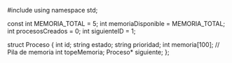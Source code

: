 #include <iostream>
using namespace std;

const int MEMORIA_TOTAL = 5;
int memoriaDisponible = MEMORIA_TOTAL;
int procesosCreados = 0;
int siguienteID = 1;

struct Proceso {
    int id;
    string estado;
    string prioridad;
    int memoria[100]; // Pila de memoria
    int topeMemoria;
    Proceso* siguiente;
};


